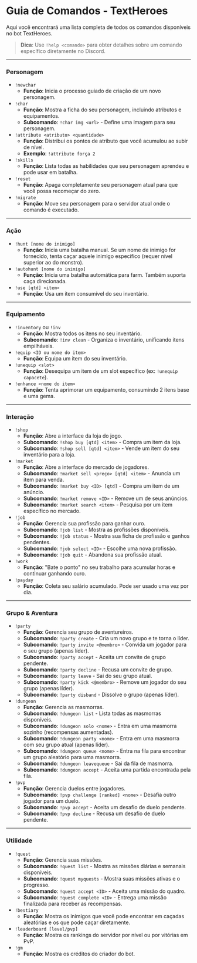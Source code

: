 # Guia de Comandos - TextHeroes

Aqui você encontrará uma lista completa de todos os comandos disponíveis no bot TextHeroes.

> **Dica**: Use `!help <comando>` para obter detalhes sobre um comando específico diretamente no Discord.

---

### Personagem

*   `!newchar`
    *   **Função**: Inicia o processo guiado de criação de um novo personagem.
*   `!char`
    *   **Função**: Mostra a ficha do seu personagem, incluindo atributos e equipamentos.
    *   **Subcomando**: `!char img <url>` - Define uma imagem para seu personagem.
*   `!attribute <atributo> <quantidade>`
    *   **Função**: Distribui os pontos de atributo que você acumulou ao subir de nível.
    *   **Exemplo**: `!attribute força 2`
*   `!skills`
    *   **Função**: Lista todas as habilidades que seu personagem aprendeu e pode usar em batalha.
*   `!reset`
    *   **Função**: Apaga completamente seu personagem atual para que você possa recomeçar do zero.
*   `!migrate`
    *   **Função**: Move seu personagem para o servidor atual onde o comando é executado.

---

### Ação

*   `!hunt [nome do inimigo]`
    *   **Função**: Inicia uma batalha manual. Se um nome de inimigo for fornecido, tenta caçar aquele inimigo específico (requer nível superior ao do monstro).
*   `!autohunt [nome do inimigo]`
    *   **Função**: Inicia uma batalha automática para farm. Também suporta caça direcionada.
*   `!use [qtd] <item>`
    *   **Função**: Usa um item consumível do seu inventário.

---

### Equipamento

*   `!inventory` ou `!inv`
    *   **Função**: Mostra todos os itens no seu inventário.
    *   **Subcomando**: `!inv clean` - Organiza o inventário, unificando itens empilháveis.
*   `!equip <ID ou nome do item>`
    *   **Função**: Equipa um item do seu inventário.
*   `!unequip <slot>`
    *   **Função**: Desequipa um item de um slot específico (ex: `!unequip capacete`).
*   `!enhance <nome do item>`
    *   **Função**: Tenta aprimorar um equipamento, consumindo 2 itens base e uma gema.

---

### Interação

*   `!shop`
    *   **Função**: Abre a interface da loja do jogo.
    *   **Subcomando**: `!shop buy [qtd] <item>` - Compra um item da loja.
    *   **Subcomando**: `!shop sell [qtd] <item>` - Vende um item do seu inventário para a loja.
*   `!market`
    *   **Função**: Abre a interface do mercado de jogadores.
    *   **Subcomando**: `!market sell <preço> [qtd] <item>` - Anuncia um item para venda.
    *   **Subcomando**: `!market buy <ID> [qtd]` - Compra um item de um anúncio.
    *   **Subcomando**: `!market remove <ID>` - Remove um de seus anúncios.
    *   **Subcomando**: `!market search <item>` - Pesquisa por um item específico no mercado.
*   `!job`
    *   **Função**: Gerencia sua profissão para ganhar ouro.
    *   **Subcomando**: `!job list` - Mostra as profissões disponíveis.
    *   **Subcomando**: `!job status` - Mostra sua ficha de profissão e ganhos pendentes.
    *   **Subcomando**: `!job select <ID>` - Escolhe uma nova profissão.
    *   **Subcomando**: `!job quit` - Abandona sua profissão atual.
*   `!work`
    *   **Função**: "Bate o ponto" no seu trabalho para acumular horas e continuar ganhando ouro.
*   `!payday`
    *   **Função**: Coleta seu salário acumulado. Pode ser usado uma vez por dia.

---

### Grupo & Aventura

*   `!party`
    *   **Função**: Gerencia seu grupo de aventureiros.
    *   **Subcomando**: `!party create` - Cria um novo grupo e te torna o líder.
    *   **Subcomando**: `!party invite <@membro>` - Convida um jogador para o seu grupo (apenas líder).
    *   **Subcomando**: `!party accept` - Aceita um convite de grupo pendente.
    *   **Subcomando**: `!party decline` - Recusa um convite de grupo.
    *   **Subcomando**: `!party leave` - Sai do seu grupo atual.
    *   **Subcomando**: `!party kick <@membro>` - Remove um jogador do seu grupo (apenas líder).
    *   **Subcomando**: `!party disband` - Dissolve o grupo (apenas líder).
*   `!dungeon`
    *   **Função**: Gerencia as masmorras.
    *   **Subcomando**: `!dungeon list` - Lista todas as masmorras disponíveis.
    *   **Subcomando**: `!dungeon solo <nome>` - Entra em uma masmorra sozinho (recompensas aumentadas).
    *   **Subcomando**: `!dungeon party <nome>` - Entra em uma masmorra com seu grupo atual (apenas líder).
    *   **Subcomando**: `!dungeon queue <nome>` - Entra na fila para encontrar um grupo aleatório para uma masmorra.
    *   **Subcomando**: `!dungeon leavequeue` - Sai da fila de masmorra.
    *   **Subcomando**: `!dungeon accept` - Aceita uma partida encontrada pela fila.
*   `!pvp`
    *   **Função**: Gerencia duelos entre jogadores.
    *   **Subcomando**: `!pvp challenge [ranked] <nome>` - Desafia outro jogador para um duelo.
    *   **Subcomando**: `!pvp accept` - Aceita um desafio de duelo pendente.
    *   **Subcomando**: `!pvp decline` - Recusa um desafio de duelo pendente.



---

### Utilidade

*   `!quest`
    *   **Função**: Gerencia suas missões.
    *   **Subcomando**: `!quest list` - Mostra as missões diárias e semanais disponíveis.
    *   **Subcomando**: `!quest myquests` - Mostra suas missões ativas e o progresso.
    *   **Subcomando**: `!quest accept <ID>` - Aceita uma missão do quadro.
    *   **Subcomando**: `!quest complete <ID>` - Entrega uma missão finalizada para receber as recompensas.
*   `!bestiary`
    *   **Função**: Mostra os inimigos que você pode encontrar em caçadas aleatórias e os que pode caçar diretamente.
*   `!leaderboard [level/pvp]`
    *   **Função**: Mostra os rankings do servidor por nível ou por vitórias em PvP.
*   `!gm`
    *   **Função**: Mostra os créditos do criador do bot.